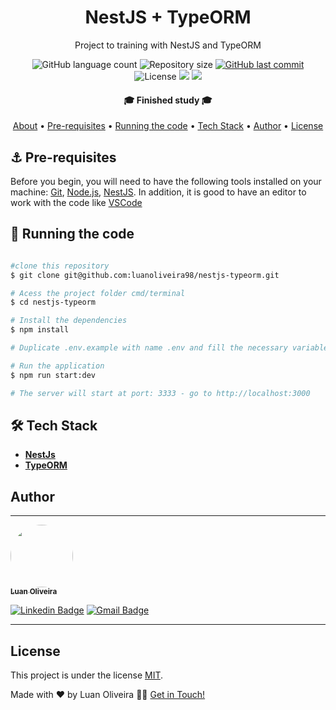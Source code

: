 <h1 align="center"> NestJS + TypeORM </h1>
<p align="center"> Project to training with NestJS and TypeORM </p>

<p align="center">
  <img alt="GitHub language count" src="https://img.shields.io/github/languages/count/luanoliveira98/nestjs-typeorm?color=%2304D361"/>
  <img alt="Repository size" src="https://img.shields.io/github/repo-size/luanoliveira98/nestjs-typeorm">
  <a href="https://github.com/luanoliveira98/nestjs-typeorm/commits/master">
    <img alt="GitHub last commit" src="https://img.shields.io/github/last-commit/luanoliveira98/nestjs-typeorm">
  </a>
  <img alt="License" src="https://img.shields.io/badge/license-MIT-brightgreen">
  <img src="https://img.shields.io/static/v1?label=Made%20with&message=NestJs&color=ea2845"/>
  <a href="https://www.udemy.com/course/nestjs-do-zero">
    <img src="https://img.shields.io/static/v1?label=Course%20of&message=Udemy&color=5624d0"/>
  </a>
</p>

<h4 align="center">
  🎓 Finished study 🎓
</h4>

<p align="center">
 <a href="#🔍-about">About</a> •
 <a href="#⚓-pre-requisites">Pre-requisites</a> •
 <a href="#💾-running-the-code">Running the code</a> •
 <a href="#🛠️-tech-stack">Tech Stack</a> • 
 <a href="#author">Author</a> • 
 <a href="#license">License</a>
</p>

## ⚓ Pre-requisites

Before you begin, you will need to have the following tools installed on your machine:
[Git](https://git-scm.com), [Node.js](https://nodejs.org/en/), [NestJS](https://nestjs.com/).
In addition, it is good to have an editor to work with the code like [VSCode](https://code.visualstudio.com/)

## 💾 Running the code

````bash

#clone this repository
$ git clone git@github.com:luanoliveira98/nestjs-typeorm.git

# Acess the project folder cmd/terminal
$ cd nestjs-typeorm

# Install the dependencies
$ npm install

# Duplicate .env.example with name .env and fill the necessary variables

# Run the application
$ npm run start:dev

# The server will start at port: 3333 - go to http://localhost:3000

````

## 🛠️ Tech Stack

- **[NestJs](https://nestjs.com/)**
- **[TypeORM](https://typeorm.io/)**

## Author
---

<a href="https://github.com/luanoliveira">
 <img style="border-radius: 50%;" src="https://github.com/luanoliveira98.png" width="100px;" alt=""/>
 <br />
 <sub><b>Luan Oliveira</b></sub>
</a>

[![Linkedin Badge](https://img.shields.io/badge/-LinkedIn-blue?style=flat-square&logo=Linkedin&logoColor=white&link=https://www.linkedin.com/in/luan-oliveira-saldanha/)](https://www.linkedin.com/in/luan-oliveira-saldanha/) 
[![Gmail Badge](https://img.shields.io/badge/-Gmail-c14438?style=flat-square&logo=Gmail&logoColor=white&link=mailto:luanoliveiraltda@gmail.com)](mailto:luanoliveiraltda@gmail.com)

---

## License

This project is under the license [MIT](./LICENSE).

Made with ❤️ by Luan Oliveira 👋🏽 [Get in Touch!](Https://www.linkedin.com/in/luan-oliveira-saldanha/)

